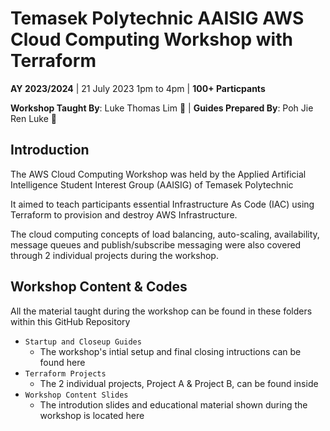 # Temasek Polytechnic AAISIG AWS Cloud Computing Workshop with Terraform

**AY 2023/2024** | 21 July 2023 1pm to 4pm | **100+ Particpants**<br>

**Workshop Taught By**: Luke Thomas Lim 👾 | **Guides Prepared By**: Poh Jie Ren Luke 🙉

## Introduction
The AWS Cloud Computing Workshop was held by the Applied Artificial Intelligence Student Interest Group (AAISIG) of Temasek Polytechnic <br>

It aimed to teach participants essential Infrastructure As Code (IAC) using Terraform to provision and destroy AWS Infrastructure. <br>

The cloud computing concepts of load balancing, auto-scaling, availability, message queues and publish/subscribe messaging were also covered through 2 individual projects during the workshop. <br>

## Workshop Content & Codes

All the material taught during the workshop can be found in these folders within this GitHub Repository
- `Startup and Closeup Guides`
  - The workshop's intial setup and final closing intructions can be found here
- `Terraform Projects`
  - The 2 individual projects, Project A & Project B, can be found inside
- `Workshop Content Slides`
  - The introdution slides and educational material shown during the workshop is located here


